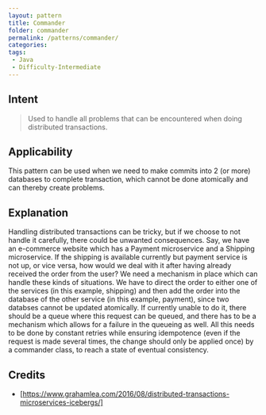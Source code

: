 ```yaml
---
layout: pattern
title: Commander
folder: commander
permalink: /patterns/commander/
categories: 
tags:
 - Java
 - Difficulty-Intermediate
---
```


## Intent

> Used to handle all problems that can be encountered when doing distributed transactions.

## Applicability
This pattern can be used when we need to make commits into 2 (or more) databases to complete transaction, which cannot be done atomically and can thereby create problems.

## Explanation
Handling distributed transactions can be tricky, but if we choose to not handle it carefully, there could be unwanted consequences. Say, we have an e-commerce website which has a Payment microservice and a Shipping microservice. If the shipping is available currently but payment service is not up, or vice versa, how would we deal with it after having already received the order from the user?
We need a mechanism in place which can handle these kinds of situations. We have to direct the order to either one of the services (in this example, shipping) and then add the order into the database of the other service (in this example, payment), since two databses cannot be updated atomically. If currently unable to do it, there should be a queue where this request can be queued, and there has to be a mechanism which allows for a failure in the queueing as well. All this needs to be done by constant retries while ensuring idempotence (even if the request is made several times, the change should only be applied once) by a commander class, to reach a state of eventual consistency.

## Credits
* [https://www.grahamlea.com/2016/08/distributed-transactions-microservices-icebergs/]
